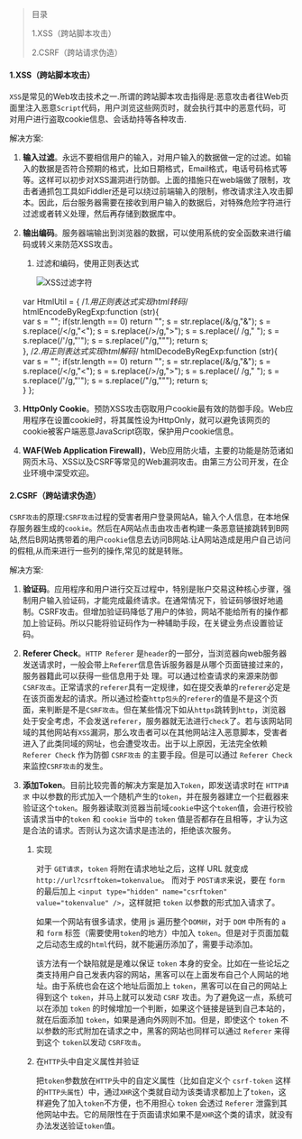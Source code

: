 > 目录
>
> 1.XSS（跨站脚本攻击）
>
> 2.CSRF（跨站请求伪造）

#### 1.XSS（跨站脚本攻击）
`XSS`是常见的Web攻击技术之一.所谓的跨站脚本攻击指得是:恶意攻击者往Web页面里注入恶意`Script`代码，用户浏览这些网页时，就会执行其中的恶意代码，可对用户进行盗取cookie信息、会话劫持等各种攻击.

解决方案:

1. **输入过滤**。永远不要相信用户的输入，对用户输入的数据做一定的过滤。如输入的数据是否符合预期的格式，比如日期格式，Email格式，电话号码格式等等。这样可以初步对XSS漏洞进行防御。上面的措施只在web端做了限制，攻击者通抓包工具如Fiddler还是可以绕过前端输入的限制，修改请求注入攻击脚本。因此，后台服务器需要在接收到用户输入的数据后，对特殊危险字符进行过滤或者转义处理，然后再存储到数据库中。

2. **输出编码**。服务器端输出到浏览器的数据，可以使用系统的安全函数来进行编码或转义来防范XSS攻击。

    1. 过滤和编码，使用正则表达式
    
        ![XSS过滤字符](http://mmbiz.qpic.cn/mmbiz_jpg/sGfPWsuKAfdPNtzwZZ3NwQFsQCI1VXGzYxxIUS7UqicxgrRPhhb9ib0wMJEhXFwaE47oY62RB9Be28aKe1kCF4gQ/640?wx_fmt=jpeg&tp=webp&wxfrom=5&wx_lazy=1)
   
    
    var HtmlUtil = {
        /*1.用正则表达式实现html转码*/
        htmlEncodeByRegExp:function (str){  
            var s = "";
            if(str.length == 0) return "";
            s = str.replace(/&/g,"&amp;");
            s = s.replace(/</g,"&lt;");
            s = s.replace(/>/g,"&gt;");
            s = s.replace(/ /g,"&nbsp;");
            s = s.replace(/\'/g,"&#39;");
            s = s.replace(/\"/g,"&quot;");
            return s;  
        },
        /*2.用正则表达式实现html解码*/
        htmlDecodeByRegExp:function (str){  
            var s = "";
            if(str.length == 0) return "";
            s = str.replace(/&amp;/g,"&");
            s = s.replace(/&lt;/g,"<");
            s = s.replace(/&gt;/g,">");
            s = s.replace(/&nbsp;/g," ");
            s = s.replace(/&#39;/g,"\'");
            s = s.replace(/&quot;/g,"\"");
            return s;  
        }
    };

4. **HttpOnly Cookie**。预防XSS攻击窃取用户cookie最有效的防御手段。Web应用程序在设置cookie时，将其属性设为HttpOnly，就可以避免该网页的cookie被客户端恶意JavaScript窃取，保护用户cookie信息。

5. **WAF(Web Application Firewall)**，Web应用防火墙，主要的功能是防范诸如网页木马、XSS以及CSRF等常见的Web漏洞攻击。由第三方公司开发，在企业环境中深受欢迎。

#### 2.CSRF（跨站请求伪造）
`CSRF攻击`的原理:`CSRF攻击`过程的受害者用户登录网站A，输入个人信息，在本地保存服务器生成的`cookie`。然后在A网站点击由攻击者构建一条恶意链接跳转到B网站,然后B网站携带着的用户`cookie`信息去访问B网站.让A网站造成是用户自己访问的假相,从而来进行一些列的操作,常见的就是转账。

解决方案:

1. **验证码**。应用程序和用户进行交互过程中，特别是账户交易这种核心步骤，强制用户输入验证码，才能完成最终请求。在通常情况下，验证码够很好地遏制。CSRF攻击。但增加验证码降低了用户的体验，网站不能给所有的操作都加上验证码。所以只能将验证码作为一种辅助手段，在关键业务点设置验证码。

2. **Referer Check**。`HTTP Referer` 是`header`的一部分，当浏览器向web服务器发送请求时，一般会带上`Referer`信息告诉服务器是从哪个页面链接过来的，服务器籍此可以获得一些信息用于处
理。可以通过检查请求的来源来防御`CSRF攻击`。正常请求的`referer`具有一定规律，如在提交表单的`referer`必定是在该页面发起的请求。所以通过检查`http包头`的`referer`的值是不是这个页面，来判断是不是`CSRF攻击`。但在某些情况下如从`https`跳转到`http`，浏览器处于安全考虑，不会发送`referer`，服务器就无法进行`check`了。若与该网站同域的其他网站有`XSS`漏洞，那么攻击者可以在其他网站注入恶意脚本，受害者进入了此类同域的网址，也会遭受攻击。出于以上原因，无法完全依赖`Referer Check` 作为防御 `CSRF攻击` 的主要手段。但是可以通过 `Referer Check` 来监控`CSRF攻击`的发生。

3. **添加Token**。目前比较完善的解决方案是加入`Token`，即发送请求时在 `HTTP请求` 中以参数的形式加入一个随机产生的`token`，并在服务器建立一个拦截器来验证这个`token`。服务器读取浏览器当前域`cookie`中这个`token`值，会进行校验该请求当中的`token`
和 `cookie` 当中的 `token` 值是否都存在且相等，才认为这是合法的请求。否则认为这次请求是违法的，拒绝该次服务。

    1. 实现
    
        对于 `GET请求`，`token` 将附在请求地址之后，这样 URL 就变成 `http://url?csrftoken=tokenvalue`。 而对于 `POST请求`来说，要在 `form` 的最后加上 `<input type="hidden" name="csrftoken" value="tokenvalue" />`，这样就把 `token` 以参数的形式加入请求了。
        
        如果一个网站有很多请求，使用 js 遍历整个`DOM树`，对于 `DOM` 中所有的 `a `和 `form` 标签（需要使用`token`的地方）中加入 `token`。但是对于页面加载之后动态生成的`html`代码，就不能遍历添加了，需要手动添加。
        
        该方法有一个缺陷就是是难以保证 `token` 本身的安全。比如在一些论坛之类支持用户自己发表内容的网站，黑客可以在上面发布自己个人网站的地址。由于系统也会在这个地址后面加上 `token`，黑客可以在自己的网站上得到这个 `token`，并马上就可以发动 `CSRF` 攻击。为了避免这一点，系统可以在添加 `token` 的时候增加一个判断，如果这个链接是链到自己本站的，就在后面添加 `token`，如果是通向外网则不加。但是，即使这个 `token` 不以参数的形式附加在请求之中，黑客的网站也同样可以通过 `Referer` 来得到这个 `token`以发动 `CSRF攻击`。
        
    2. 在`HTTP`头中自定义属性并验证
    
        把`token`参数放在`HTTP`头中的自定义属性（比如自定义个 `csrf-token` 这样的`HTTP头属性`）中，通过`XHR`这个类就自动为该类请求都加上了`token`，这样避免了加入`token`不方便，也不用担心 `token` 会透过 `Referer` 泄露到其他网站中去。它的局限性在于页面请求如果不是`XHR`这个类的请求，就没有办法发送验证`token`值。